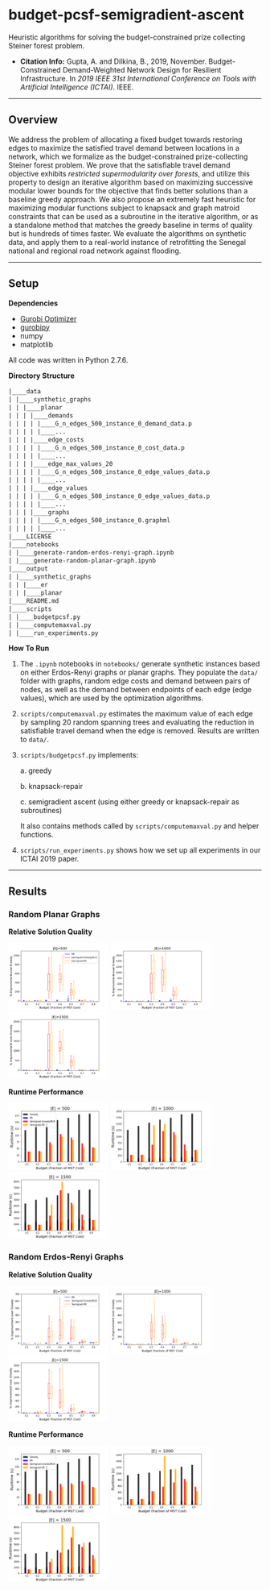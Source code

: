 budget-pcsf-semigradient-ascent
==================
Heuristic algorithms for solving the budget-constrained prize collecting Steiner forest problem.

* **Citation Info:** Gupta, A. and Dilkina, B., 2019, November. Budget-Constrained Demand-Weighted Network Design for Resilient Infrastructure. In *2019 IEEE 31st International Conference on Tools with Artificial Intelligence (ICTAI)*. IEEE.

--------
Overview
--------
We address the problem of allocating a fixed budget towards restoring edges to maximize the satisfied travel demand between locations in a network, which we formalize as the budget-constrained prize-collecting Steiner forest problem. We prove that the satisfiable travel demand objective exhibits *restricted supermodularity over forests*, and utilize this property to design an iterative algorithm based on maximizing successive modular lower bounds for the objective that finds better solutions than a baseline greedy approach. We also propose an extremely fast heuristic for maximizing modular functions subject to knapsack and graph matroid constraints that can be used as a subroutine in the iterative algorithm, or as a standalone method that matches the greedy baseline in terms of quality but is hundreds of times faster. We evaluate the algorithms on synthetic data, and apply them to a real-world instance of retrofitting the Senegal national and regional road network against flooding.

-----
Setup
-----
**Dependencies**
* [Gurobi Optimizer](https://www.gurobi.com/products/gurobi-optimizer/)
* [gurobipy](https://www.gurobi.com/documentation/8.1/quickstart_mac/the_gurobi_python_interfac.html)
* numpy
* matplotlib

All code was written in Python 2.7.6.

**Directory Structure**
```
|____data
| |____synthetic_graphs
| | |____planar
| | | |____demands
| | | | |____G_n_edges_500_instance_0_demand_data.p
| | | | |____...
| | | |____edge_costs
| | | | |____G_n_edges_500_instance_0_cost_data.p
| | | | |____...
| | | |____edge_max_values_20
| | | | |____G_n_edges_500_instance_0_edge_values_data.p
| | | | |____...
| | | |____edge_values
| | | | |____G_n_edges_500_instance_0_edge_values_data.p
| | | | |____...
| | | |____graphs
| | | | |____G_n_edges_500_instance_0.graphml
| | | | |____...
|____LICENSE
|____notebooks
| |____generate-random-erdos-renyi-graph.ipynb
| |____generate-random-planar-graph.ipynb
|____output
| |____synthetic_graphs
| | |____er
| | |____planar
|____README.md
|____scripts
| |____budgetpcsf.py
| |____computemaxval.py
| |____run_experiments.py
```

**How To Run**

1. The `.ipynb` notebooks in `notebooks/` generate synthetic instances based on either Erdos-Renyi graphs or planar graphs. They populate the `data/` folder with graphs, random edge costs and demand between pairs of nodes, as well as the demand between endpoints of each edge (edge values), which are used by the optimization algorithms.
2. `scripts/computemaxval.py` estimates the maximum value of each edge by sampling 20 random spanning trees and evaluating the reduction in satisfiable travel demand when the edge is removed. Results are written to `data/`.
3. `scripts/budgetpcsf.py` implements:

    a. greedy

    b. knapsack-repair

    c. semigradient ascent (using either greedy or knapsack-repair as subroutines)

    It also contains methods called by `scripts/computemaxval.py` and helper functions.
4. `scripts/run_experiments.py` shows how we set up all experiments in our ICTAI 2019 paper.

-------
Results
-------
### Random Planar Graphs
**Relative Solution Quality**

<img src='figures/obj-wrt-greedy-500-planar.png' width="200">
<img src='figures/obj-wrt-greedy-1000-planar.png' width="200">
<img src='figures/obj-wrt-greedy-1500-planar.png' width="200">

**Runtime Performance**

<img src='figures/runtimes-500-planar.png' width="200">
<img src='figures/runtimes-1000-planar.png' width="200">
<img src='figures/runtimes-1500-planar.png' width="200">

### Random Erdos-Renyi Graphs

**Relative Solution Quality**

<img src='figures/obj-wrt-greedy-500.png' width="200">
<img src='figures/obj-wrt-greedy-1000.png' width="200">
<img src='figures/obj-wrt-greedy-1500.png' width="200">

**Runtime Performance**

<img src='figures/runtimes-500.png' width="200">
<img src='figures/runtimes-1000.png' width="200">
<img src='figures/runtimes-1500.png' width="200">
